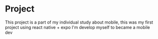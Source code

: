 # Project
This project is a part of my individual study about mobile, this was my first project using react native + expo
I'm develop myself to became a mobile dev